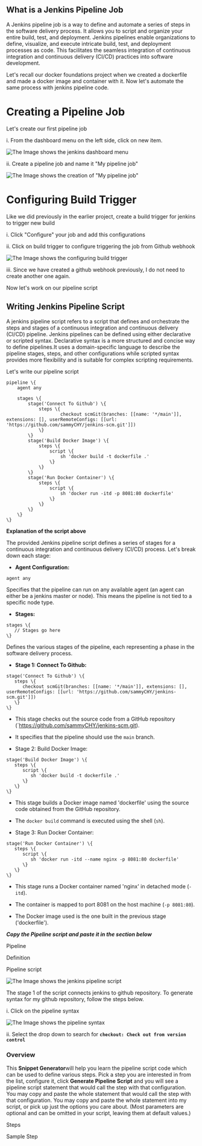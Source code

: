 ## What is a Jenkins Pipeline Job

A Jenkins pipeline job is a way to define and automate a series of steps in the software delivery process. It allows you to script and organize your entire build, test, and deployment. Jenkins pipelines enable organizations to define, visualize, and execute intricate build, test, and deployment processes as code. This facilitates the seamless integration of continuous integration and continuous delivery (CI/CD) practices into software development.

Let's recall our docker foundations project when we created a dockerfile and made a docker image and container with it. Now let's automate the same process with jenkins pipeline code.


# Creating a Pipeline Job

Let's create our first pipeline job

i. From the dashboard menu on the left side, click on new item.

![The Image shows the jenkins dashboard menu](image/images/dashboard-menu-jenkins.png)

ii. Create a pipeline job and name it "My pipeline job"

![The Image shows the creation of "My pipeline job"](image/images/my-pipeline-job.png)


# Configuring Build Trigger

Like we did previously in the earlier project, create a build trigger for jenkins to trigger new build

i. Click "Configure" your job and add this configurations

ii. Click on build trigger to configure triggering the job from Github webhook
 

![The Image shows the configuring build trigger](image/images/configure-buildtrigger.png)


iii. Since we have created a github webhook previously, I do not need to create another one again.

Now let's work on our pipeline script

## Writing Jenkins Pipeline Script

A jenkins pipeline script refers to a script that defines and orchestrate the steps and stages of a continuous integration and continuous delivery (CI/CD) pipeline. Jenkins pipelines can be defined using either declarative or scripted syntax. Declarative syntax is a more structured and concise way to define pipelines.It uses a domain-specific language to describe the pipeline stages, steps, and other configurations while scripted syntax provides more flexibility and is suitable for complex scripting requirements.

Let's write our pipeline script

```
pipeline \{
    agent any

    stages \{
        stage('Connect To Github') \{
            steps \{
                    checkout scmGit(branches: [[name: '*/main']], extensions: [], userRemoteConfigs: [[url: 'https://github.com/sammyCHY/jenkins-scm.git']])
            \}
        \}
        stage('Build Docker Image') \{
            steps \{
                script \{
                    sh 'docker build -t dockerfile .'
                \}
            \}
        \}
        stage('Run Docker Container') \{
            steps \{
                script \{
                    sh 'docker run -itd -p 8081:80 dockerfile'
                \}
            \}
        \}
    \}
\}
```

**Explanation of the script above**


The provided Jenkins pipeline script defines a series of stages for a continuous integration and continuous delivery (CI/CD) process. Let's break down each stage:

- **Agent Configuration:**

```
agent any
```

Specifies that the pipeline can run on any available agent (an agent can either be a jenkins master or node). This means the pipeline is not tied to a specific node type.

- **Stages:**

```
stages \{
   // Stages go here
\}
```

Defines the various stages of the pipeline, each representing a phase in the software delivery process.

- **Stage 1: Connect To Github:**

```
stage('Connect To Github') \{
   steps \{
      checkout scmGit(branches: [[name: '*/main']], extensions: [], userRemoteConfigs: [[url: 'https://github.com/sammyCHY/jenkins-scm.git']])
   \}
\}
```

- This stage checks out the source code from a GitHub repository (`https://github.com/sammyCHY/jenkins-scm.git).

- It specifies that the pipeline should use the `main` branch.

- Stage 2: Build Docker Image:

```
stage('Build Docker Image') \{
   steps \{
      script \{
         sh 'docker build -t dockerfile .'
      \}
   \}
\}
```

- This stage builds a Docker image named 'dockerfile' using the source code obtained from the GitHub repository.

- The `docker build` command is executed using the shell (`sh`).

- Stage 3: Run Docker Container:

```
stage('Run Docker Container') \{
   steps \{
      script \{
         sh 'docker run -itd --name nginx -p 8081:80 dockerfile'
      \}
   \}
\}
```

- This stage runs a Docker container named 'nginx' in detached mode (`-itd`).

- The container is mapped to port 8081 on the host machine (`-p 8081:80`).

- The Docker image used is the one built in the previous stage ('dockerfile').


***Copy the Pipeline script and paste it in the section below***

Pipeline

Definition

Pipeline script

![The Image shows the jenkins pipeline script](image/images/jenkins-pipeline-script.png)

The stage 1 of the script connects jenkins to github repository. To generate syntax for my github repository, follow the steps below.


i. Click on the pipeline syntax

![The Image shows the pipeline syntax](image/images/pipeline-syntax.png)


ii. Select the drop down to search for **`checkout: Check out from version control`**


### Overview

This **Snippet Generator**will help you learn the pipeline script code which can be used to define various steps. Pick a step you are interested in from the list, configure it, click **Generate Pipeline Script** and you will see a pipeline script statement that would call the step with that configuration. You may copy and paste the whole statement that would call the step with that configuration. You may copy and paste the whole statement into my script, or pick up just the options you care about. (Most parameters are optional and can be omitted in your script, leaving them at default values.)


Steps

Sample Step

